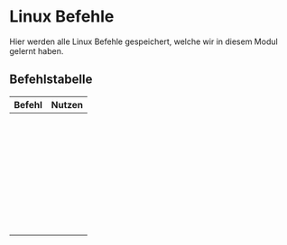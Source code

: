 # Linux Befehle
Hier werden alle Linux Befehle gespeichert, welche wir in diesem Modul gelernt haben. 

## Befehlstabelle 
| Befehl| Nutzen |
|--------|--------|
|        |        |
|        |        |
|        |       |
|        |       |
|        |       |
|        |       |
|        |       |
|        |       |
|        |       |
|        |       |
|        |       |
|        |       |
|        |       |
|        |       |
|        |       |
|        |       |
|        |       |
|        |       |
|        |       |
|        |       |
|        |       |
|        |       |
|        |       |
|        |       |
|        |       |
|        |       |
|        |       |
|        |       |
|        |       |
|        |       |
|        |       |
|        |       |
|        |       |
|        |       |
|        |       |
|        |       |


